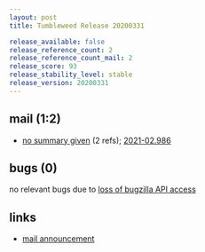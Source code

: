 ```yaml
---
layout: post
title: Tumbleweed Release 20200331

release_available: false
release_reference_count: 2
release_reference_count_mail: 2
release_score: 93
release_stability_level: stable
release_version: 20200331
---
```


## mail (1:2)

- [no summary given](https://github.com/boombatower/tumbleweed-review/issues/10) (2 refs); [2021-02.986](https://github.com/boombatower/tumbleweed-review/issues/10)

## bugs (0)

<!--more-->

no relevant bugs due to [loss of bugzilla API access](https://bugzilla.opensuse.org/show_bug.cgi?id=1157722)



## links

- [mail announcement](https://github.com/boombatower/tumbleweed-review/issues/10)
